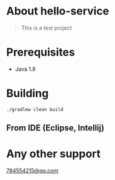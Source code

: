 About hello-service
====================
>This is a test project


Prerequisites
=============
* Java 1.8


Building 
========
    ./gradlew clean build
 


From IDE (Eclipse, Intellij)
----------------------------


Any other support
===================

<a href="mailto:784554215@qq.com">784554215@qq.com</a>

